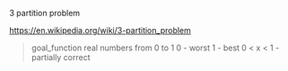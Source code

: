 3 partition problem

https://en.wikipedia.org/wiki/3-partition_problem

> goal_function
> real numbers from 0 to 1
> 0 - worst 
> 1 - best
> 0 < x < 1 - partially correct

